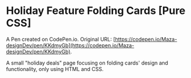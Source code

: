 # Holiday Feature Folding Cards [Pure CSS]

A Pen created on CodePen.io. Original URL: [https://codepen.io/Maza-designDev/pen/KKdmyGb](https://codepen.io/Maza-designDev/pen/KKdmyGb).

A small "holiday deals" page focusing on folding cards' design and functionality, only using HTML and CSS.
